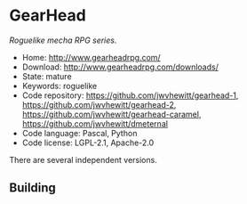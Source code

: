 # GearHead

_Roguelike mecha RPG series._

- Home: http://www.gearheadrpg.com/
- Download: http://www.gearheadrpg.com/downloads/
- State: mature
- Keywords: roguelike
- Code repository: https://github.com/jwvhewitt/gearhead-1, https://github.com/jwvhewitt/gearhead-2, https://github.com/jwvhewitt/gearhead-caramel, https://github.com/jwvhewitt/dmeternal
- Code language: Pascal, Python
- Code license: LGPL-2.1, Apache-2.0

There are several independent versions.

## Building

